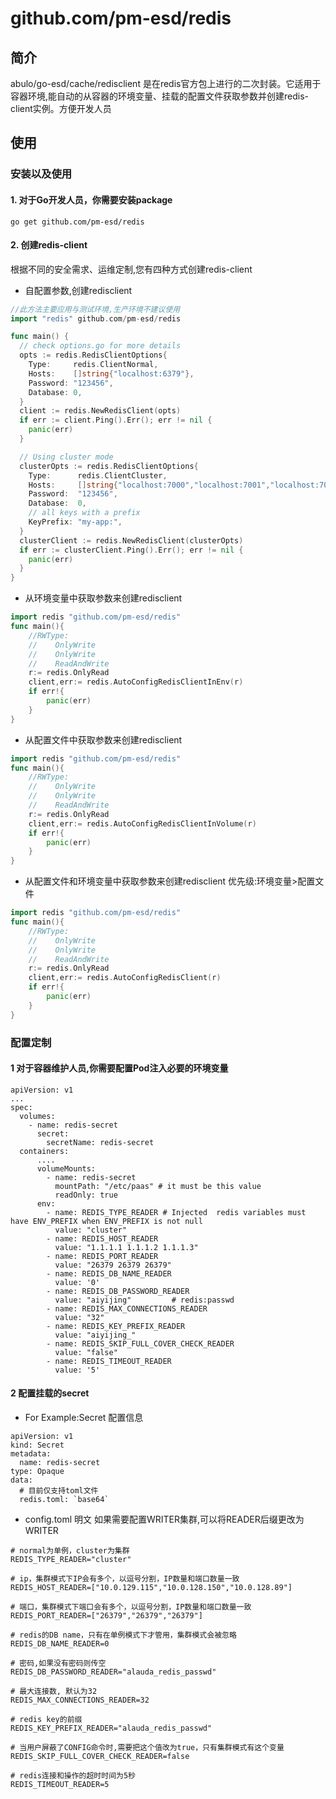 # github.com/pm-esd/redis

## 简介

abulo/go-esd/cache/redisclient 是在redis官方包上进行的二次封装。它适用于容器环境,能自动的从容器的环境变量、挂载的配置文件获取参数并创建redis-client实例。方便开发人员

## 使用

### 安装以及使用

#### 1. 对于Go开发人员，你需要安装package

```shell
go get github.com/pm-esd/redis
```

#### 2. 创建redis-client

根据不同的安全需求、运维定制,您有四种方式创建redis-client

* 自配置参数,创建redisclient

```go
//此方法主要应用与测试环境,生产环境不建议使用
import "redis" github.com/pm-esd/redis

func main() {
  // check options.go for more details
  opts := redis.RedisClientOptions{
    Type: 	  redis.ClientNormal,
    Hosts:    []string{"localhost:6379"},
    Password: "123456",
    Database: 0,
  }
  client := redis.NewRedisClient(opts)
  if err := client.Ping().Err(); err != nil {
    panic(err)
  }

  // Using cluster mode
  clusterOpts := redis.RedisClientOptions{
    Type:      redis.ClientCluster,
    Hosts:     []string{"localhost:7000","localhost:7001","localhost:7002"},
    Password:  "123456",
    Database:  0,
    // all keys with a prefix
    KeyPrefix: "my-app:",
  }
  clusterClient := redis.NewRedisClient(clusterOpts)
  if err := clusterClient.Ping().Err(); err != nil {
    panic(err)
  }
}
```

* 从环境变量中获取参数来创建redisclient

```go
import redis "github.com/pm-esd/redis"
func main(){
    //RWType:
    //    OnlyWrite
    //    OnlyWrite
    //    ReadAndWrite
    r:= redis.OnlyRead
    client,err:= redis.AutoConfigRedisClientInEnv(r)
    if err!{
        panic(err)
    }
}
```

* 从配置文件中获取参数来创建redisclient

```go
import redis "github.com/pm-esd/redis"
func main(){
    //RWType:
    //    OnlyWrite
    //    OnlyWrite
    //    ReadAndWrite
    r:= redis.OnlyRead
    client,err:= redis.AutoConfigRedisClientInVolume(r)
    if err!{
        panic(err)
    }
}
```

* 从配置文件和环境变量中获取参数来创建redisclient
优先级:环境变量>配置文件

```go
import redis "github.com/pm-esd/redis"
func main(){
    //RWType:
    //    OnlyWrite
    //    OnlyWrite
    //    ReadAndWrite
    r:= redis.OnlyRead
    client,err:= redis.AutoConfigRedisClient(r)
    if err!{
        panic(err)
    }
}
```

### 配置定制

#### 1 对于容器维护人员,你需要配置Pod注入必要的环境变量

```shell
apiVersion: v1
...
spec:
  volumes:
    - name: redis-secret
      secret:
        secretName: redis-secret
  containers:
      ....
      volumeMounts:
        - name: redis-secret
          mountPath: "/etc/paas" # it must be this value
          readOnly: true
      env:
        - name: REDIS_TYPE_READER # Injected  redis variables must have ENV_PREFIX when ENV_PREFIX is not null
          value: "cluster"
        - name: REDIS_HOST_READER
          value: "1.1.1.1 1.1.1.2 1.1.1.3"
        - name: REDIS_PORT_READER
          value: "26379 26379 26379"
        - name: REDIS_DB_NAME_READER
          value: '0'
        - name: REDIS_DB_PASSWORD_READER
          value: "aiyijing"         # redis:passwd
        - name: REDIS_MAX_CONNECTIONS_READER
          value: "32"
        - name: REDIS_KEY_PREFIX_READER
          value: "aiyijing_"
        - name: REDIS_SKIP_FULL_COVER_CHECK_READER
          value: "false"
        - name: REDIS_TIMEOUT_READER
          value: '5'
```

#### 2 配置挂载的secret

* For Example:Secret 配置信息

```shell
apiVersion: v1
kind: Secret
metadata:
  name: redis-secret
type: Opaque
data:
  # 目前仅支持toml文件
  redis.toml: `base64`
```

* config.toml 明文
如果需要配置WRITER集群,可以将READER后缀更改为WRITER

```shell
# normal为单例，cluster为集群
REDIS_TYPE_READER="cluster"

# ip，集群模式下IP会有多个，以逗号分割，IP数量和端口数量一致
REDIS_HOST_READER=["10.0.129.115","10.0.128.150","10.0.128.89"]

# 端口，集群模式下端口会有多个，以逗号分割，IP数量和端口数量一致
REDIS_PORT_READER=["26379","26379","26379"]

# redis的DB name，只有在单例模式下才管用，集群模式会被忽略
REDIS_DB_NAME_READER=0

# 密码,如果没有密码则传空
REDIS_DB_PASSWORD_READER="alauda_redis_passwd"

# 最大连接数, 默认为32
REDIS_MAX_CONNECTIONS_READER=32

# redis key的前缀
REDIS_KEY_PREFIX_READER="alauda_redis_passwd"

# 当用户屏蔽了CONFIG命令时,需要把这个值改为true，只有集群模式有这个变量
REDIS_SKIP_FULL_COVER_CHECK_READER=false

# redis连接和操作的超时时间为5秒
REDIS_TIMEOUT_READER=5
```
